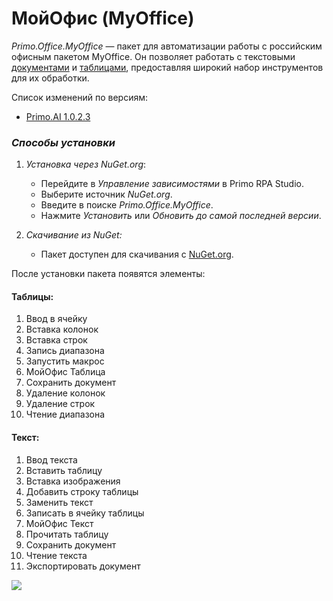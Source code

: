 # МойОфис (MyOffice)

*Primo.Office.MyOffice* — пакет для автоматизации работы с российским офисным пакетом MyOffice. Он позволяет работать с текстовыми [документами]((https://myoffice.ru/apps/text/)) и [таблицами]((https://myoffice.ru/apps/table/)), предоставляя широкий набор инструментов для их обработки. 

Список изменений по версиям:
 - [Primo.AI 1.0.2.3](https://docs.primo-rpa.ru/primo-rpa/release-notes/packages/windows/primo-myoffice/1.0.2.3)



### *Способы установки*  

1. *Установка через NuGet.org*:  
   - Перейдите в *Управление зависимостями* в Primo RPA Studio.  
   - Выберите источник *NuGet.org*.  
   - Введите в поиске *Primo.Office.MyOffice*.  
   - Нажмите *Установить* или *Обновить до самой последней версии*.  

2. *Скачивание из NuGet:*  
   - Пакет доступен для скачивания с [NuGet.org](https://www.nuget.org/packages/Primo.Office.MyOffice).  

После установки пакета появятся элементы:

#### Таблицы:
1. Ввод в ячейку  
2. Вставка колонок  
3. Вставка строк  
4. Запись диапазона  
5. Запустить макрос  
6. МойОфис Таблица  
7. Сохранить документ  
8. Удаление колонок  
9. Удаление строк  
10. Чтение диапазона  

#### Текст:
1. Ввод текста  
2. Вставить таблицу  
3. Вставка изображения  
4. Добавить строку таблицы  
5. Заменить текст  
6. Записать в ячейку таблицы  
7. МойОфис Текст  
8. Прочитать таблицу  
9. Сохранить документ  
10. Чтение текста  
11. Экспортировать документ 

 

![](<../../../.gitbook/assets1/windows_items/library/myoffice-library.png>)
